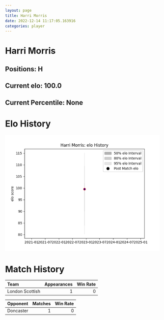 ```yaml
---  
layout: page  
title: Harri Morris  
date: 2022-12-14 11:17:05.163916  
categories: player  
---
```

# Harri Morris

## Positions: H

## Current elo: 100.0

## Current Percentile: None

# Elo History


![elo history](history_HarriMorris.png)
# Match History


| Team            |   Appearances |   Win Rate |
|:----------------|--------------:|-----------:|
| London Scottish |             1 |          0 |

| Opponent   |   Matches |   Win Rate |
|:-----------|----------:|-----------:|
| Doncaster  |         1 |          0 |